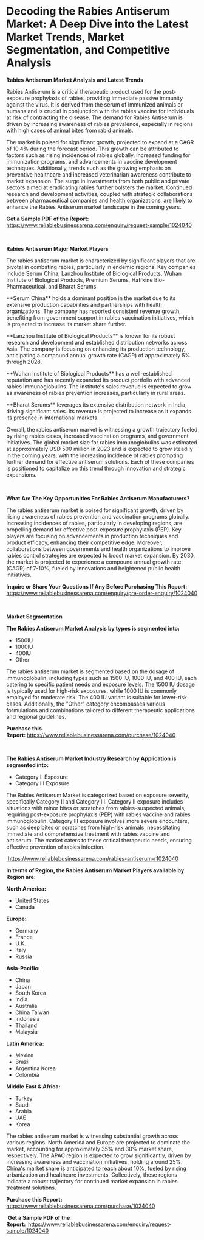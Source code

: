 <p><h1>Decoding the Rabies Antiserum Market: A Deep Dive into the Latest Market Trends, Market Segmentation, and Competitive Analysis</h1></p><p><strong>Rabies Antiserum Market Analysis and Latest Trends</strong></p>
<p><p>Rabies Antiserum is a critical therapeutic product used for the post-exposure prophylaxis of rabies, providing immediate passive immunity against the virus. It is derived from the serum of immunized animals or humans and is crucial in conjunction with the rabies vaccine for individuals at risk of contracting the disease. The demand for Rabies Antiserum is driven by increasing awareness of rabies prevalence, especially in regions with high cases of animal bites from rabid animals.</p><p>The market is poised for significant growth, projected to expand at a CAGR of 10.4% during the forecast period. This growth can be attributed to factors such as rising incidences of rabies globally, increased funding for immunization programs, and advancements in vaccine development techniques. Additionally, trends such as the growing emphasis on preventive healthcare and increased veterinarian awareness contribute to market expansion. The surge in investments from both public and private sectors aimed at eradicating rabies further bolsters the market. Continued research and development activities, coupled with strategic collaborations between pharmaceutical companies and health organizations, are likely to enhance the Rabies Antiserum market landscape in the coming years.</p></p>
<p><strong>Get a Sample PDF of the Report:&nbsp;</strong> <a href="https://www.reliablebusinessarena.com/enquiry/request-sample/1024040?utm_campaign=2997&utm_medium=2&utm_source=Github&utm_content=ia&utm_term=17042025&utm_id=rabies-antiserum">https://www.reliablebusinessarena.com/enquiry/request-sample/1024040</a></p>
<p>&nbsp;</p>
<p><strong>Rabies Antiserum Major Market Players</strong></p>
<p><p>The rabies antiserum market is characterized by significant players that are pivotal in combating rabies, particularly in endemic regions. Key companies include Serum China, Lanzhou Institute of Biological Products, Wuhan Institute of Biological Products, Premium Serums, Haffkine Bio-Pharmaceutical, and Bharat Serums.</p><p>**Serum China** holds a dominant position in the market due to its extensive production capabilities and partnerships with health organizations. The company has reported consistent revenue growth, benefiting from government support in rabies vaccination initiatives, which is projected to increase its market share further.</p><p>**Lanzhou Institute of Biological Products** is known for its robust research and development and established distribution networks across Asia. The company is focusing on enhancing its production technology, anticipating a compound annual growth rate (CAGR) of approximately 5% through 2028.</p><p>**Wuhan Institute of Biological Products** has a well-established reputation and has recently expanded its product portfolio with advanced rabies immunoglobulins. The institute's sales revenue is expected to grow as awareness of rabies prevention increases, particularly in rural areas.</p><p>**Bharat Serums** leverages its extensive distribution network in India, driving significant sales. Its revenue is projected to increase as it expands its presence in international markets.</p><p>Overall, the rabies antiserum market is witnessing a growth trajectory fueled by rising rabies cases, increased vaccination programs, and government initiatives. The global market size for rabies immunoglobulins was estimated at approximately USD 500 million in 2023 and is expected to grow steadily in the coming years, with the increasing incidence of rabies prompting further demand for effective antiserum solutions. Each of these companies is positioned to capitalize on this trend through innovation and strategic expansions.</p></p>
<p>&nbsp;</p>
<p><strong>What Are The Key Opportunities For Rabies Antiserum Manufacturers?</strong></p>
<p><p>The rabies antiserum market is poised for significant growth, driven by rising awareness of rabies prevention and vaccination programs globally. Increasing incidences of rabies, particularly in developing regions, are propelling demand for effective post-exposure prophylaxis (PEP). Key players are focusing on advancements in production techniques and product efficacy, enhancing their competitive edge. Moreover, collaborations between governments and health organizations to improve rabies control strategies are expected to boost market expansion. By 2030, the market is projected to experience a compound annual growth rate (CAGR) of 7-10%, fueled by innovations and heightened public health initiatives.</p></p>
<p><strong>Inquire or Share Your Questions If Any Before Purchasing This Report:</strong> <a href="https://www.reliablebusinessarena.com/enquiry/pre-order-enquiry/1024040?utm_campaign=2997&utm_medium=2&utm_source=Github&utm_content=ia&utm_term=17042025&utm_id=rabies-antiserum">https://www.reliablebusinessarena.com/enquiry/pre-order-enquiry/1024040</a></p>
<p>&nbsp;</p>
<p><strong>Market Segmentation</strong></p>
<p><strong>The Rabies Antiserum Market Analysis by types is segmented into:</strong></p>
<p><ul><li>1500IU</li><li>1000IU</li><li>400IU</li><li>Other</li></ul></p>
<p><p>The rabies antiserum market is segmented based on the dosage of immunoglobulin, including types such as 1500 IU, 1000 IU, and 400 IU, each catering to specific patient needs and exposure levels. The 1500 IU dosage is typically used for high-risk exposures, while 1000 IU is commonly employed for moderate risk. The 400 IU variant is suitable for lower-risk cases. Additionally, the "Other" category encompasses various formulations and combinations tailored to different therapeutic applications and regional guidelines.</p></p>
<p><strong>Purchase this Report:&nbsp;</strong><a href="https://www.reliablebusinessarena.com/purchase/1024040?utm_campaign=2997&utm_medium=2&utm_source=Github&utm_content=ia&utm_term=17042025&utm_id=rabies-antiserum">https://www.reliablebusinessarena.com/purchase/1024040</a></p>
<p>&nbsp;</p>
<p><strong>The Rabies Antiserum Market Industry Research by Application is segmented into:</strong></p>
<p><ul><li>Category II Exposure</li><li>Category III Exposure</li></ul></p>
<p><p>The Rabies Antiserum Market is categorized based on exposure severity, specifically Category II and Category III. Category II exposure includes situations with minor bites or scratches from rabies-suspected animals, requiring post-exposure prophylaxis (PEP) with rabies vaccine and rabies immunoglobulin. Category III exposure involves more severe encounters, such as deep bites or scratches from high-risk animals, necessitating immediate and comprehensive treatment with rabies vaccine and antiserum. The market caters to these critical therapeutic needs, ensuring effective prevention of rabies infection.</p></p>
<p><a href="https://www.reliablebusinessarena.com/rabies-antiserum-r1024040?utm_campaign=2997&utm_medium=2&utm_source=Github&utm_content=ia&utm_term=17042025&utm_id=rabies-antiserum">&nbsp;https://www.reliablebusinessarena.com/rabies-antiserum-r1024040</a></p>
<p><strong>In terms of Region, the Rabies Antiserum Market Players available by Region are:</strong></p>
<p>
    <p> <strong> North America: </strong>
        <ul>
            <li>United States</li>
            <li>Canada</li>
        </ul>
        </p> 
    <p> <strong> Europe: </strong>
        <ul>
            <li>Germany</li>
            <li>France</li>
            <li>U.K.</li>
            <li>Italy</li>
            <li>Russia</li>
        </ul>
        </p> 
    <p> <strong> Asia-Pacific: </strong>
        <ul>
            <li>China</li>
            <li>Japan</li>
            <li>South Korea</li>
            <li>India</li>
            <li>Australia</li>
            <li>China Taiwan</li>
            <li>Indonesia</li>
            <li>Thailand</li>
            <li>Malaysia</li>
        </ul>
        </p> 
    <p> <strong> Latin America: </strong>
        <ul>
            <li>Mexico</li>
            <li>Brazil</li>
            <li>Argentina Korea</li>
            <li>Colombia</li>
        </ul>
        </p> 
    <p> <strong> Middle East & Africa: </strong>
        <ul>
            <li>Turkey</li>
            <li>Saudi</li>
            <li>Arabia</li>
            <li>UAE</li>
            <li>Korea</li>
        </ul>
    </p>
    </p>
<p><p>The rabies antiserum market is witnessing substantial growth across various regions. North America and Europe are projected to dominate the market, accounting for approximately 35% and 30% market share, respectively. The APAC region is expected to grow significantly, driven by increasing awareness and vaccination initiatives, holding around 25%. China's market share is anticipated to reach about 10%, fueled by rising urbanization and healthcare investments. Collectively, these regions indicate a robust trajectory for continued market expansion in rabies treatment solutions.</p></p>
<p><strong>Purchase this Report: </strong><a href="https://www.reliablebusinessarena.com/purchase/1024040?utm_campaign=2997&utm_medium=2&utm_source=Github&utm_content=ia&utm_term=17042025&utm_id=rabies-antiserum">https://www.reliablebusinessarena.com/purchase/1024040</a></p>
<p>&nbsp;<strong>Get a Sample PDF of the Report:&nbsp;&nbsp;</strong><a href="https://www.reliablebusinessarena.com/enquiry/request-sample/1024040?utm_campaign=2997&utm_medium=2&utm_source=Github&utm_content=ia&utm_term=17042025&utm_id=rabies-antiserum">https://www.reliablebusinessarena.com/enquiry/request-sample/1024040</a></p>
<p><strong></strong></p>
<p><p></p><p></p><p></p></p>